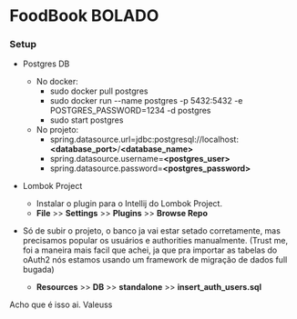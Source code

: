 # FoodBook BOLADO

### Setup

-  Postgres DB
    * No docker:
        * sudo docker pull postgres
        * sudo docker run --name postgres -p 5432:5432 -e POSTGRES_PASSWORD=1234 -d postgres
        * sudo start postgres
    - No projeto:
        - spring.datasource.url=jdbc:postgresql://localhost:**<database_port>**/**<database_name>**
        - spring.datasource.username=**<postgres_user>**
        - spring.datasource.password=**<postgres_password>**


- Lombok Project
    - Instalar o plugin para o Intellij do Lombok Project.
    - **File** >> **Settings** >> **Plugins** >> **Browse Repo** 

- Só de subir o projeto, o banco ja vai estar setado corretamente, mas precisamos popular os usuários e authorities manualmente.
(Trust me, foi a maneira mais facil que achei, ja que pra importar as tabelas do oAuth2 nós estamos usando um framework de migração de dados full bugada)
    - **Resources** >> **DB** >> **standalone** >> **insert_auth_users.sql**
    
Acho que é isso ai. Valeuss


